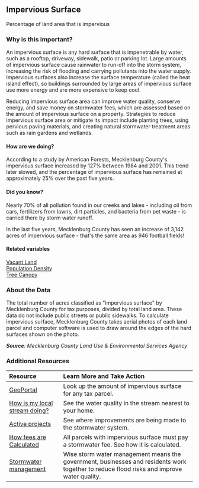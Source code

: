## Impervious Surface
Percentage of land area that is impervious

### Why is this important?
An impervious surface is any hard surface that is impenetrable by water, such as a rooftop, driveway, sidewalk, patio or parking lot. Large amounts of impervious surface cause rainwater to run-off into the storm system, increasing the risk of flooding and carrying pollutants into the water supply. Impervious surfaces also increase the surface temperature (called the heat island effect), so buildings surrounded by large areas of impervious surface use more energy and are more expensive to keep cool. 

Reducing impervious surface area can improve water quality, conserve energy, and save money on stormwater fees, which are assessed based on the amount of impervious surface on a property. Strategies to reduce impervious surface area or mitigate its impact include planting trees, using pervious paving materials, and creating natural stormwater treatment areas such as rain gardens and wetlands.

#### How are we doing?
According to a study by American Forests, Mecklenburg County's impervious surface increased by 127% between 1984 and 2001. This trend later slowed, and the percentage of impervious surface has remained at approximately 25% over the past five years.

#### Did you know?
Nearly 70% of all pollution found in our creeks and lakes - including oil from cars, fertilizers from lawns, dirt particles, and bacteria from pet waste - is carried there by storm water runoff.

In the last five years, Mecklenburg County has seen an increase of 3,142 acres of impervious surface - that's the same area as 946 football fields!

#### Related variables
<a href="javascript:void(0)" onclick="model.metricId = 'm11'">Vacant Land</a>  
<a href="javascript:void(0)" onclick="model.metricId = 'm47'">Population Density</a>  
<a href="javascript:void(0)" onclick="model.metricId = 'm3'">Tree Canopy</a>  

### About the Data
The total number of acres classified as "impervious surface" by Mecklenburg County for tax purposes, divided by total land area. These data do not include public streets or public sidewalks. To calculate impervious surface, Mecklenburg County takes aerial photos of each land parcel and computer software is used to draw around the edges of the hard surfaces shown on the photo.

_**Source**: Mecklenburg County Land Use & Environmental Services Agency_

### Additional Resources
|Resource | Learn More and Take Action | 
|:--- | :--- |
|[GeoPortal](http://mcmap.org/geoportal/?q=impervious)| Look up the amount of impervious surface for any tax parcel.
|[How is my local stream doing?](http://sutronwin.com/mecklenburg/index.jsp?menu=index)| See the water quality in the stream nearest to your home. 
|[Active projects](http://charlottenc.gov/StormWater/Projects/Pages/default.aspx) | See where improvements are being made to the stormwater system.
|[How fees are Calculated](http://charlottenc.gov/StormWater/Fees/Pages/CurrentFees.aspx)| All parcels with impervious surface must pay a stormwater fee. See how it is calculated.
|[Stormwater management](http://charlottenc.gov/StormWater/SurfaceWaterQuality/Pages/ResidentsTopTenTips.aspx) | Wise storm water management means the government, businesses and residents work together to reduce flood risks and improve water quality.